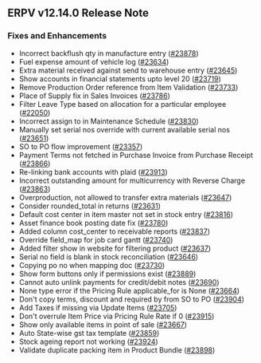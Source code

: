 ## ERPV v12.14.0 Release Note

### Fixes and Enhancements

- Incorrect backflush qty in manufacture entry ([#23878](https://github.com/frappe/erpnext/pull/23878))
- Fuel expense amount of vehicle log ([#23634](https://github.com/frappe/erpnext/pull/23634))
- Extra material received against send to warehouse entry ([#23645](https://github.com/frappe/erpnext/pull/23645))
- Show accounts in financial statements upto level 20 ([#23719](https://github.com/frappe/erpnext/pull/23719))
- Remove Production Order reference from Item Validation ([#23733](https://github.com/frappe/erpnext/pull/23733))
- Place of Supply fix in Sales Invoices ([#23786](https://github.com/frappe/erpnext/pull/23786))
- Filter Leave Type based on allocation for a particular employee ([#22050](https://github.com/frappe/erpnext/pull/22050))
- Incorrect assign to in Maintenance Schedule ([#23830](https://github.com/frappe/erpnext/pull/23830))
- Manually set serial nos override with current available serial nos ([#23651](https://github.com/frappe/erpnext/pull/23651))
- SO to PO flow improvement ([#23357](https://github.com/frappe/erpnext/pull/23357))
- Payment Terms not fetched in Purchase Invoice from Purchase Receipt ([#23866](https://github.com/frappe/erpnext/pull/23866))
- Re-linking bank accounts with plaid ([#23913](https://github.com/frappe/erpnext/pull/23913))
- Incorrect outstanding amount for multicurrency with Reverse Charge ([#23863](https://github.com/frappe/erpnext/pull/23863))
- Overproduction, not allowed to transfer extra materials ([#23647](https://github.com/frappe/erpnext/pull/23647))
- Consider rounded_total in returns ([#23631](https://github.com/frappe/erpnext/pull/23631))
- Default cost center in item master not set in stock entry ([#23816](https://github.com/frappe/erpnext/pull/23816))
- Asset finance book posting date fix ([#23780](https://github.com/frappe/erpnext/pull/23780))
- Added column cost_center to receivable reports ([#23837](https://github.com/frappe/erpnext/pull/23837))
- Override field_map for job card gantt ([#23740](https://github.com/frappe/erpnext/pull/23740))
- Added filter show in website for filtering product ([#23637](https://github.com/frappe/erpnext/pull/23637))
- Serial no field is blank in stock reconciliation ([#23646](https://github.com/frappe/erpnext/pull/23646))
- Copying po no when mapping doc ([#23730](https://github.com/frappe/erpnext/pull/23730))
- Show form buttons only if permissions exist ([#23889](https://github.com/frappe/erpnext/pull/23889))
- Cannot auto unlink payments for credit/debit notes ([#23690](https://github.com/frappe/erpnext/pull/23690))
- None type error if the Pricing Rule applicable_for is None ([#23664](https://github.com/frappe/erpnext/pull/23664))
- Don't copy terms, discount and required by from SO to PO ([#23904](https://github.com/frappe/erpnext/pull/23904))
- Add Taxes if missing via Update Items ([#23705](https://github.com/frappe/erpnext/pull/23705))
- Don't overrule Item Price via Pricing Rule Rate if 0  ([#23915](https://github.com/frappe/erpnext/pull/23915))
- Show only available items in point of sale ([#23667](https://github.com/frappe/erpnext/pull/23667))
- Auto State-wise gst tax template ([#23859](https://github.com/frappe/erpnext/pull/23859))
- Stock ageing report not working ([#23924](https://github.com/frappe/erpnext/pull/23924))
- Validate duplicate packing item in Product Bundle ([#23898](https://github.com/frappe/erpnext/pull/23898))